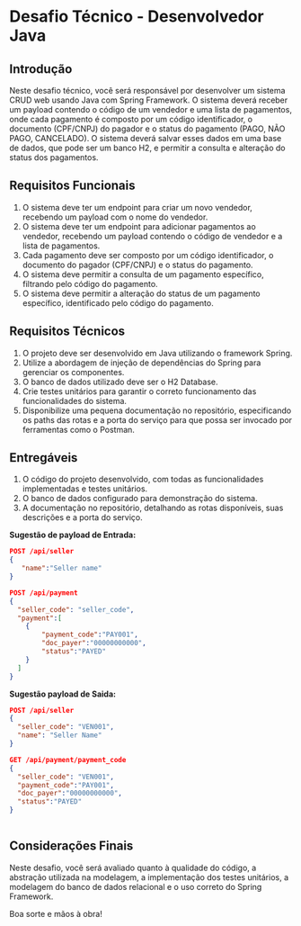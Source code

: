 # Desafio Técnico - Desenvolvedor Java

## Introdução

Neste desafio técnico, você será responsável por desenvolver um sistema CRUD web usando Java com Spring Framework. O sistema deverá receber um payload contendo o código de um vendedor e uma lista de pagamentos, onde cada pagamento é composto por um código identificador, o documento (CPF/CNPJ) do pagador e o status do pagamento (PAGO, NÃO PAGO, CANCELADO). O sistema deverá salvar esses dados em uma base de dados, que pode ser um banco H2, e permitir a consulta e alteração do status dos pagamentos.

## Requisitos Funcionais

1. O sistema deve ter um endpoint para criar um novo vendedor, recebendo um payload com o nome do vendedor.
2. O sistema deve ter um endpoint para adicionar pagamentos ao vendedor, recebendo um payload contendo o código de vendedor e a lista de pagamentos.
3. Cada pagamento deve ser composto por um código identificador, o documento do pagador (CPF/CNPJ) e o status do pagamento.
4. O sistema deve permitir a consulta de um pagamento específico, filtrando pelo código do pagamento.
5. O sistema deve permitir a alteração do status de um pagamento específico, identificado pelo código do pagamento.

## Requisitos Técnicos

1. O projeto deve ser desenvolvido em Java utilizando o framework Spring.
2. Utilize a abordagem de injeção de dependências do Spring para gerenciar os componentes.
3. O banco de dados utilizado deve ser o H2 Database.
4. Crie testes unitários para garantir o correto funcionamento das funcionalidades do sistema.
5. Disponibilize uma pequena documentação no repositório, especificando os paths das rotas e a porta do serviço para que possa ser invocado por ferramentas como o Postman.


## Entregáveis

1. O código do projeto desenvolvido, com todas as funcionalidades implementadas e testes unitários.
2. O banco de dados configurado para demonstração do sistema.
3. A documentação no repositório, detalhando as rotas disponíveis, suas descrições e a porta do serviço.


**Sugestão de payload de Entrada:**
```json
POST /api/seller
{
   "name":"Seller name"
}

POST /api/payment
{
  "seller_code": "seller_code",
  "payment":[
    {
        "payment_code":"PAY001",
        "doc_payer":"00000000000",
        "status":"PAYED"
    }
  ]  
}

```

**Sugestão payload de Saida:**

```json
POST /api/seller
{
  "seller_code": "VEN001",
  "name": "Seller Name"
}

GET /api/payment/payment_code
{
  "seller_code": "VEN001",
  "payment_code":"PAY001",
  "doc_payer":"00000000000",
  "status":"PAYED"
}



```

## Considerações Finais

Neste desafio, você será avaliado quanto à qualidade do código, a abstração utilizada na modelagem, a implementação dos testes unitários, a modelagem do banco de dados relacional e o uso correto do Spring Framework.


Boa sorte e mãos à obra!

